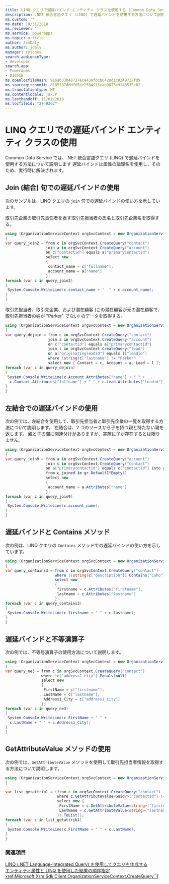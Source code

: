 ```yaml
---
title: LINQ クエリで遅延バインド エンティティ クラスを使用する (Common Data Service) | Microsoft Docs
description: .NET 統合言語クエリ (LINQ) で遅延バインドを使用する方法について説明します
ms.custom: ''
ms.date: 10/31/2018
ms.reviewer: ''
ms.service: powerapps
ms.topic: article
author: JimDaly
ms.author: jdaly
manager: ryjones
search.audienceType:
- developer
search.app:
- PowerApps
- D365CE
ms.openlocfilehash: 916ab33b48727eca43afdcb6428d1c8249717fd9
ms.sourcegitcommit: 8185f87dddf05ee256491feab9873e9143535e02
ms.translationtype: HT
ms.contentlocale: ja-JP
ms.lasthandoff: 11/01/2019
ms.locfileid: "2749262"
---
```

# <a name="use-late-bound-entity-class-with-a-linq-query"></a>LINQ クエリでの遅延バインド エンティティ クラスの使用

Common Data Service では、.NET 統合言語クエリ (LINQ) で遅延バインドを使用する方法について説明します 遅延バインドは属性の論理名を使用し、そのため、実行時に解決されます。  
  
<a name="usinglatebindingjoin"></a>   

## <a name="using-late-binding-in-a-join-clause"></a>Join (結合) 句での遅延バインドの使用  

 次のサンプルは、LINQ クエリの `join` 句での遅延バインドの使い方を示しています。  
  
 取引先企業の取引先責任者を表す取引先担当者の氏名と取引先企業名を取得する。  
  
 ```csharp
 using (OrganizationServiceContext orgSvcContext = new OrganizationServiceContext(_serviceProxy))
{
 var query_join2 = from c in orgSvcContext.CreateQuery("contact")
                   join a in orgSvcContext.CreateQuery("account")
                   on c["contactid"] equals a["primarycontactid"]
                   select new
                   {
                    contact_name = c["fullname"],
                    account_name = a["name"]
                   };
 foreach (var c in query_join2)
 {
  System.Console.WriteLine(c.contact_name + "  " + c.account_name);
 }
}
 ```
 取引先担当者、取引先企業、および潜在顧客 (この潜在顧客が元の潜在顧客で、取引先担当者の姓が "Parker" でない) のデータを取得する。  
  
 ```csharp
 using (OrganizationServiceContext orgSvcContext = new OrganizationServiceContext(_serviceProxy))
{
 var query_dejoin = from c in orgSvcContext.CreateQuery("contact")
                    join a in orgSvcContext.CreateQuery("account") 
                    on c["contactid"] equals a["primarycontactid"]
                    join l in orgSvcContext.CreateQuery("lead") 
                    on a["originatingleadid"] equals l["leadid"]
                    where (string)c["lastname"] != "Parker"
                    select new { Contact = c, Account = a, Lead = l };
 foreach (var c in query_dejoin)
 {
  System.Console.WriteLine(c.Account.Attributes["name"] + " " + 
   c.Contact.Attributes["fullname"] + " " + c.Lead.Attributes["leadid"]);
 }
}
 ```
<a name="Usinglatebindingleft"></a>   

## <a name="using-late-binding-in-a-left-join"></a>左結合での遅延バインドの使用  

 次の例では、左結合を使用して、取引先担当者と取引先企業の一覧を取得する方法について説明します。 左結合は、2 つのソースから子を持つ親と持たない親を返します。 親と子の間に関連付けがありますが、実際に子が存在するとは限りません。  
  
 ```csharp
 using (OrganizationServiceContext orgSvcContext = new OrganizationServiceContext(_serviceProxy))
{
 var query_join9 = from a in orgSvcContext.CreateQuery("account")
                   join c in orgSvcContext.CreateQuery("contact") 
                   on a["primarycontactid"] equals c["contactid"] into gr
                   from c_joined in gr.DefaultIfEmpty()
                   select new
                   {
                    account_name = a.Attributes["name"]
                   };
 foreach (var c in query_join9)
 {
  System.Console.WriteLine(c.account_name);
 }
}
 ```
<a name="contains"></a>   

## <a name="using-late-binding-and-the-contains-method"></a>遅延バインドと Contains メソッド  

 次の例は、LINQ クエリの `Contains` メソッドでの遅延バインドの使い方を示しています。  
  
 ```csharp
 using (OrganizationServiceContext orgSvcContext = new OrganizationServiceContext(_serviceProxy))
{
 var query_contains3 = from c in orgSvcContext.CreateQuery("contact")
                       where ((string)c["description"]).Contains("Coho")
                       select new
                       {
                        firstname = c.Attributes["firstname"],
                        lastname = c.Attributes["lastname"]
                       };
 foreach (var c in query_contains3)
 {
  System.Console.WriteLine(c.firstname + " " + c.lastname);
 }
}
 ```
 <a name="notequals"></a>   

## <a name="using-late-binding-and-not-equals-operator"></a>遅延バインドと不等演算子  

 次の例では、不等号演算子の使用方法について説明します。  
  
 ```csharp
using (OrganizationServiceContext orgSvcContext = new OrganizationServiceContext(_serviceProxy))
{
 var query_ne3 = from c in orgSvcContext.CreateQuery("contact")
                 where !c["address1_city"].Equals(null)
                 select new
                 {
                  FirstName = c["firstname"],
                  LastName = c["lastname"],
                  Address1_City = c["address1_city"]
                 };
 foreach (var c in query_ne3)
 {
  System.Console.WriteLine(c.FirstName + " " + 
   c.LastName + " " + c.Address1_City);
 }
}
```

 <a name="getattribute"></a>   

## <a name="using-the-getattributevalue-method"></a>GetAttributeValue メソッドの使用  

 次の例では、`GetAttributeValue` メソッドを使用して取引先担当者情報を取得する方法について説明します。  
  
 ```csharp
using (OrganizationServiceContext orgSvcContext = new OrganizationServiceContext(_serviceProxy))
{

 var list_getattrib1 = (from c in orgSvcContext.CreateQuery("contact")
                        where c.GetAttributeValue<Guid?>("contactid") != _contactId1
                        select new { 
                         FirstName = c.GetAttributeValue<string>("firstname"), 
                         LastName = c.GetAttributeValue<string>("lastname") 
                        }).ToList();
 foreach (var c in list_getattrib1)
 {
  System.Console.WriteLine(c.FirstName + " " + c.LastName);
 }
}
```
  
### <a name="see-also"></a>関連項目  
 [LINQ (.NET Language-Integrated Query) を使用してクエリを作成する](build-queries-with-linq-net-language-integrated-query.md)   
 [エンティティ属性と LINQ を使用した結果の順序指定](order-results-entity-attributes-linq.md)   
 <xref:Microsoft.Xrm.Sdk.Client.OrganizationServiceContext.CreateQuery``1>